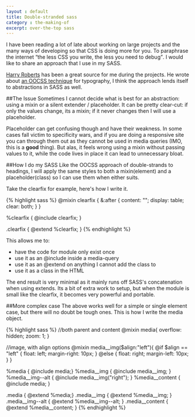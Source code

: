 ```yaml
---
layout : default
title: Double-stranded sass
category : the-making-of
excerpt: over-the-top sass
---
```

I have been reading a lot of late about working on large projects and the many ways of developing so that CSS is doing more for you. To paraphrase the internet <q>the less CSS you write, the less you need to debug</q>. I would like to share an approach that I use in my SASS.
<!-- /intro -->
[Harry Roberts](http://www.csswizardry.com) has been a great source for me during the projects. He wrote about [an OOCSS technique](http://csswizardry.com/2012/02/pragmatic-practical-font-sizing-in-css/) for typography, I think the approach lends itself to abstractions in SASS as well.

##The Issue
Sometimes I cannot decide what is best for an abstraction: using a mixin or a silent extender / placeholder. It can be pretty clear-cut: if only the values change, its a mixin; if it never changes then I will use a placeholder.

Placeholder can get confusing though and have their weakness. In some cases fall victim to specificity wars, and if you are doing a responsive site you can through them out as they cannot be used in media queries (IMO, this is a <strong>good</strong> thing). But alas, it feels wrong using a mixin without passing values to it, while the code lives in place it can lead to unnecessary bloat.


##How I do my SASS
Like the OOCSS approach of double-strands to headings, I will apply the same styles to both a mixin(element) and a placeholder(class) so I can use them when either suits.

Take the clearfix for example, here's how I write it.

{% highlight sass %}
@mixin clearfix {
	&:after { content: ""; display: table; clear: both; }
}

%clearfix { @include clearfix; }

.clearfix { @extend %clearfix; }
{% endhighlight %}

This allows me to:
* have the code for module only exist once
* use it as an @include inside a media-query
* use it as an @extend on anything I cannot add the class to
* use it as a class in the HTML

The end result is very minimal as it mainly runs off SASS's concatenation when using extends. Its a bit of extra work to setup, but when the module is small like the clearfix, it becomes very powerful and portable.

##More complex case
The above works well for a simple or single element case, but there will no doubt be tough ones. This is how I write the media object.

{% highlight sass %}
//both parent and content
@mixin media{
	overflow: hidden; zoom: 1;
}

//image, with align options
@mixin media__img($align:"left"){
	@if $align == "left" {
		float: left;
		margin-right: 10px;
	} @else {
		float: right;
		margin-left: 10px;
	}
}

%media { @include media;}
%media__img { @include media__img; }
%media__img--alt { @include media__img("right"); }
%media__content { @include media; }

.media { @extend %media;}
.media__img { @extend %media__img; }
.media__img--alt { @extend %media__img--alt; }
.media__content { @extend %media__content; }
{% endhighlight %}

